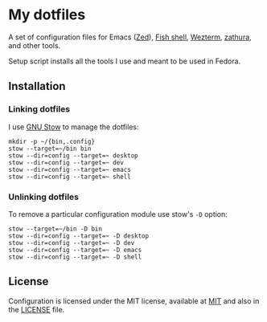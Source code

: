 # My dotfiles

A set of configuration files for Emacs ([Zed](https://zed.dev)), [Fish shell](https://fishshell.com/), [Wezterm](https://wezfurlong.org/wezterm/index.html), [zathura](https://pwmt.org/projects/zathura/), and other tools.

Setup script installs all the tools I use and meant to be used in Fedora.

## Installation

### Linking dotfiles

I use [GNU Stow](https://www.gnu.org/software/stow/) to manage the dotfiles:

```shell
mkdir -p ~/{bin,.config}
stow --target=~/bin bin
stow --dir=config --target=~ desktop
stow --dir=config --target=~ dev
stow --dir=config --target=~ emacs
stow --dir=config --target=~ shell
```

### Unlinking dotfiles

To remove a particular configuration module use stow's `-D` option:

``` shell
stow --target=~/bin -D bin
stow --dir=config --target=~ -D desktop
stow --dir=config --target=~ -D dev
stow --dir=config --target=~ -D emacs
stow --dir=config --target=~ -D shell
```

## License

Configuration is licensed under the MIT license, available at
[MIT](http://opensource.org/licenses/MIT) and also in the [LICENSE](LICENSE) file.
